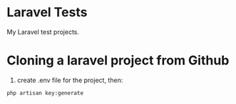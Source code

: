 # Laravel Tests

My Laravel test projects.

# Cloning a laravel project from Github
1. create .env file for the project, then:

```
php artisan key:generate
```